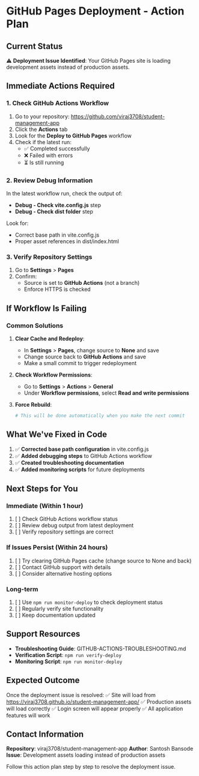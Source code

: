 # GitHub Pages Deployment - Action Plan

## Current Status

⚠️ **Deployment Issue Identified**: Your GitHub Pages site is loading development assets instead of production assets.

## Immediate Actions Required

### 1. Check GitHub Actions Workflow
1. Go to your repository: https://github.com/viraj3708/student-management-app
2. Click the **Actions** tab
3. Look for the **Deploy to GitHub Pages** workflow
4. Check if the latest run:
   - ✅ Completed successfully
   - ❌ Failed with errors
   - ⏳ Is still running

### 2. Review Debug Information
In the latest workflow run, check the output of:
- **Debug - Check vite.config.js** step
- **Debug - Check dist folder** step

Look for:
- Correct base path in vite.config.js
- Proper asset references in dist/index.html

### 3. Verify Repository Settings
1. Go to **Settings** > **Pages**
2. Confirm:
   - Source is set to **GitHub Actions** (not a branch)
   - Enforce HTTPS is checked

## If Workflow Is Failing

### Common Solutions

1. **Clear Cache and Redeploy**:
   - In **Settings** > **Pages**, change source to **None** and save
   - Change source back to **GitHub Actions** and save
   - Make a small commit to trigger redeployment

2. **Check Workflow Permissions**:
   - Go to **Settings** > **Actions** > **General**
   - Under **Workflow permissions**, select **Read and write permissions**

3. **Force Rebuild**:
   ```bash
   # This will be done automatically when you make the next commit
   ```

## What We've Fixed in Code

1. ✅ **Corrected base path configuration** in vite.config.js
2. ✅ **Added debugging steps** to GitHub Actions workflow
3. ✅ **Created troubleshooting documentation**
4. ✅ **Added monitoring scripts** for future deployments

## Next Steps for You

### Immediate (Within 1 hour)
1. [ ] Check GitHub Actions workflow status
2. [ ] Review debug output from latest deployment
3. [ ] Verify repository settings are correct

### If Issues Persist (Within 24 hours)
1. [ ] Try clearing GitHub Pages cache (change source to None and back)
2. [ ] Contact GitHub support with details
3. [ ] Consider alternative hosting options

### Long-term
1. [ ] Use `npm run monitor-deploy` to check deployment status
2. [ ] Regularly verify site functionality
3. [ ] Keep documentation updated

## Support Resources

- **Troubleshooting Guide**: GITHUB-ACTIONS-TROUBLESHOOTING.md
- **Verification Script**: `npm run verify-deploy`
- **Monitoring Script**: `npm run monitor-deploy`

## Expected Outcome

Once the deployment issue is resolved:
✅ Site will load from https://viraj3708.github.io/student-management-app/
✅ Production assets will load correctly
✅ Login screen will appear properly
✅ All application features will work

## Contact Information

**Repository**: viraj3708/student-management-app
**Author**: Santosh Bansode
**Issue**: Development assets loading instead of production assets

Follow this action plan step by step to resolve the deployment issue.